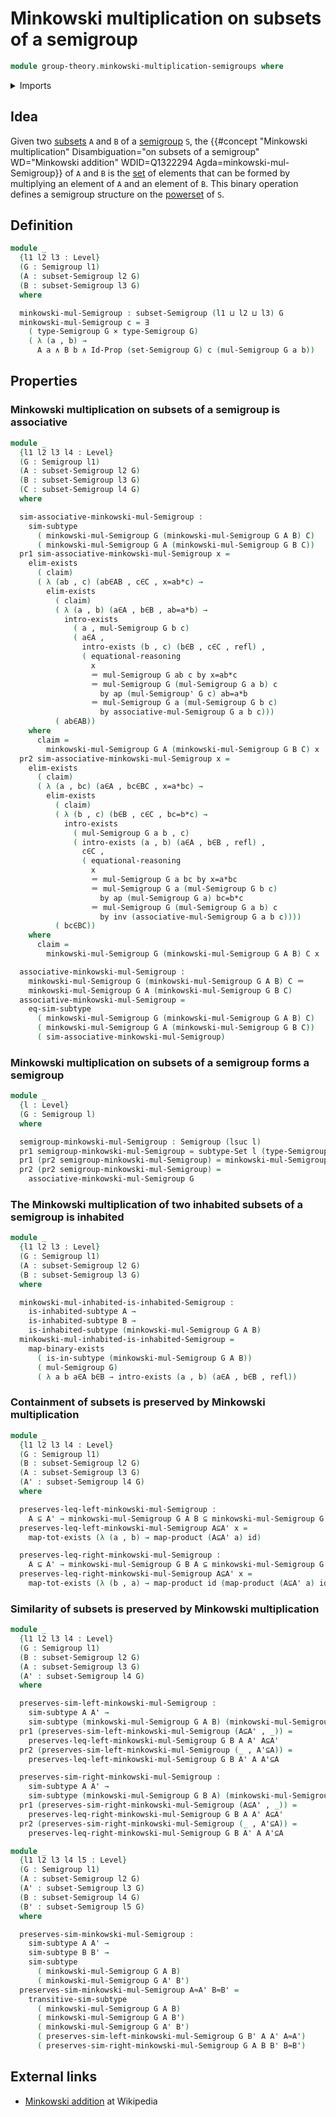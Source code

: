 # Minkowski multiplication on subsets of a semigroup

```agda
module group-theory.minkowski-multiplication-semigroups where
```

<details><summary>Imports</summary>

```agda
open import foundation.action-on-identifications-functions
open import foundation.cartesian-product-types
open import foundation.conjunction
open import foundation.dependent-pair-types
open import foundation.existential-quantification
open import foundation.function-types
open import foundation.functoriality-cartesian-product-types
open import foundation.identity-types
open import foundation.inhabited-subtypes
open import foundation.powersets
open import foundation.propositions
open import foundation.sets
open import foundation.subtypes
open import foundation.universe-levels

open import group-theory.semigroups
open import group-theory.subsets-semigroups

open import logic.functoriality-existential-quantification
```

</details>

## Idea

Given two [subsets](group-theory.subsets-semigroups.md) `A` and `B` of a
[semigroup](group-theory.semigroups.md) `S`, the
{{#concept "Minkowski multiplication" Disambiguation="on subsets of a semigroup" WD="Minkowski addition" WDID=Q1322294 Agda=minkowski-mul-Semigroup}}
of `A` and `B` is the [set](foundation-core.sets.md) of elements that can be
formed by multiplying an element of `A` and an element of `B`. This binary
operation defines a semigroup structure on the
[powerset](foundation.powersets.md) of `S`.

## Definition

```agda
module _
  {l1 l2 l3 : Level}
  (G : Semigroup l1)
  (A : subset-Semigroup l2 G)
  (B : subset-Semigroup l3 G)
  where

  minkowski-mul-Semigroup : subset-Semigroup (l1 ⊔ l2 ⊔ l3) G
  minkowski-mul-Semigroup c = ∃
    ( type-Semigroup G × type-Semigroup G)
    ( λ (a , b) →
      A a ∧ B b ∧ Id-Prop (set-Semigroup G) c (mul-Semigroup G a b))
```

## Properties

### Minkowski multiplication on subsets of a semigroup is associative

```agda
module _
  {l1 l2 l3 l4 : Level}
  (G : Semigroup l1)
  (A : subset-Semigroup l2 G)
  (B : subset-Semigroup l3 G)
  (C : subset-Semigroup l4 G)
  where

  sim-associative-minkowski-mul-Semigroup :
    sim-subtype
      ( minkowski-mul-Semigroup G (minkowski-mul-Semigroup G A B) C)
      ( minkowski-mul-Semigroup G A (minkowski-mul-Semigroup G B C))
  pr1 sim-associative-minkowski-mul-Semigroup x =
    elim-exists
      ( claim)
      ( λ (ab , c) (ab∈AB , c∈C , x=ab*c) →
        elim-exists
          ( claim)
          ( λ (a , b) (a∈A , b∈B , ab=a*b) →
            intro-exists
              ( a , mul-Semigroup G b c)
              ( a∈A ,
                intro-exists (b , c) (b∈B , c∈C , refl) ,
                ( equational-reasoning
                  x
                  ＝ mul-Semigroup G ab c by x=ab*c
                  ＝ mul-Semigroup G (mul-Semigroup G a b) c
                    by ap (mul-Semigroup' G c) ab=a*b
                  ＝ mul-Semigroup G a (mul-Semigroup G b c)
                    by associative-mul-Semigroup G a b c)))
          ( ab∈AB))
    where
      claim =
        minkowski-mul-Semigroup G A (minkowski-mul-Semigroup G B C) x
  pr2 sim-associative-minkowski-mul-Semigroup x =
    elim-exists
      ( claim)
      ( λ (a , bc) (a∈A , bc∈BC , x=a*bc) →
        elim-exists
          ( claim)
          ( λ (b , c) (b∈B , c∈C , bc=b*c) →
            intro-exists
              ( mul-Semigroup G a b , c)
              ( intro-exists (a , b) (a∈A , b∈B , refl) ,
                c∈C ,
                ( equational-reasoning
                  x
                  ＝ mul-Semigroup G a bc by x=a*bc
                  ＝ mul-Semigroup G a (mul-Semigroup G b c)
                    by ap (mul-Semigroup G a) bc=b*c
                  ＝ mul-Semigroup G (mul-Semigroup G a b) c
                    by inv (associative-mul-Semigroup G a b c))))
          ( bc∈BC))
    where
      claim =
        minkowski-mul-Semigroup G (minkowski-mul-Semigroup G A B) C x

  associative-minkowski-mul-Semigroup :
    minkowski-mul-Semigroup G (minkowski-mul-Semigroup G A B) C ＝
    minkowski-mul-Semigroup G A (minkowski-mul-Semigroup G B C)
  associative-minkowski-mul-Semigroup =
    eq-sim-subtype
      ( minkowski-mul-Semigroup G (minkowski-mul-Semigroup G A B) C)
      ( minkowski-mul-Semigroup G A (minkowski-mul-Semigroup G B C))
      ( sim-associative-minkowski-mul-Semigroup)
```

### Minkowski multiplication on subsets of a semigroup forms a semigroup

```agda
module _
  {l : Level}
  (G : Semigroup l)
  where

  semigroup-minkowski-mul-Semigroup : Semigroup (lsuc l)
  pr1 semigroup-minkowski-mul-Semigroup = subtype-Set l (type-Semigroup G)
  pr1 (pr2 semigroup-minkowski-mul-Semigroup) = minkowski-mul-Semigroup G
  pr2 (pr2 semigroup-minkowski-mul-Semigroup) =
    associative-minkowski-mul-Semigroup G
```

### The Minkowski multiplication of two inhabited subsets of a semigroup is inhabited

```agda
module _
  {l1 l2 l3 : Level}
  (G : Semigroup l1)
  (A : subset-Semigroup l2 G)
  (B : subset-Semigroup l3 G)
  where

  minkowski-mul-inhabited-is-inhabited-Semigroup :
    is-inhabited-subtype A →
    is-inhabited-subtype B →
    is-inhabited-subtype (minkowski-mul-Semigroup G A B)
  minkowski-mul-inhabited-is-inhabited-Semigroup =
    map-binary-exists
      ( is-in-subtype (minkowski-mul-Semigroup G A B))
      ( mul-Semigroup G)
      ( λ a b a∈A b∈B → intro-exists (a , b) (a∈A , b∈B , refl))
```

### Containment of subsets is preserved by Minkowski multiplication

```agda
module _
  {l1 l2 l3 l4 : Level}
  (G : Semigroup l1)
  (B : subset-Semigroup l2 G)
  (A : subset-Semigroup l3 G)
  (A' : subset-Semigroup l4 G)
  where

  preserves-leq-left-minkowski-mul-Semigroup :
    A ⊆ A' → minkowski-mul-Semigroup G A B ⊆ minkowski-mul-Semigroup G A' B
  preserves-leq-left-minkowski-mul-Semigroup A⊆A' x =
    map-tot-exists (λ (a , b) → map-product (A⊆A' a) id)

  preserves-leq-right-minkowski-mul-Semigroup :
    A ⊆ A' → minkowski-mul-Semigroup G B A ⊆ minkowski-mul-Semigroup G B A'
  preserves-leq-right-minkowski-mul-Semigroup A⊆A' x =
    map-tot-exists (λ (b , a) → map-product id (map-product (A⊆A' a) id))
```

### Similarity of subsets is preserved by Minkowski multiplication

```agda
module _
  {l1 l2 l3 l4 : Level}
  (G : Semigroup l1)
  (B : subset-Semigroup l2 G)
  (A : subset-Semigroup l3 G)
  (A' : subset-Semigroup l4 G)
  where

  preserves-sim-left-minkowski-mul-Semigroup :
    sim-subtype A A' →
    sim-subtype (minkowski-mul-Semigroup G A B) (minkowski-mul-Semigroup G A' B)
  pr1 (preserves-sim-left-minkowski-mul-Semigroup (A⊆A' , _)) =
    preserves-leq-left-minkowski-mul-Semigroup G B A A' A⊆A'
  pr2 (preserves-sim-left-minkowski-mul-Semigroup (_ , A'⊆A)) =
    preserves-leq-left-minkowski-mul-Semigroup G B A' A A'⊆A

  preserves-sim-right-minkowski-mul-Semigroup :
    sim-subtype A A' →
    sim-subtype (minkowski-mul-Semigroup G B A) (minkowski-mul-Semigroup G B A')
  pr1 (preserves-sim-right-minkowski-mul-Semigroup (A⊆A' , _)) =
    preserves-leq-right-minkowski-mul-Semigroup G B A A' A⊆A'
  pr2 (preserves-sim-right-minkowski-mul-Semigroup (_ , A'⊆A)) =
    preserves-leq-right-minkowski-mul-Semigroup G B A' A A'⊆A

module _
  {l1 l2 l3 l4 l5 : Level}
  (G : Semigroup l1)
  (A : subset-Semigroup l2 G)
  (A' : subset-Semigroup l3 G)
  (B : subset-Semigroup l4 G)
  (B' : subset-Semigroup l5 G)
  where

  preserves-sim-minkowski-mul-Semigroup :
    sim-subtype A A' →
    sim-subtype B B' →
    sim-subtype
      ( minkowski-mul-Semigroup G A B)
      ( minkowski-mul-Semigroup G A' B')
  preserves-sim-minkowski-mul-Semigroup A≈A' B≈B' =
    transitive-sim-subtype
      ( minkowski-mul-Semigroup G A B)
      ( minkowski-mul-Semigroup G A B')
      ( minkowski-mul-Semigroup G A' B')
      ( preserves-sim-left-minkowski-mul-Semigroup G B' A A' A≈A')
      ( preserves-sim-right-minkowski-mul-Semigroup G A B B' B≈B')
```

## External links

- [Minkowski addition](https://en.wikipedia.org/wiki/Minkowski_addition) at
  Wikipedia
